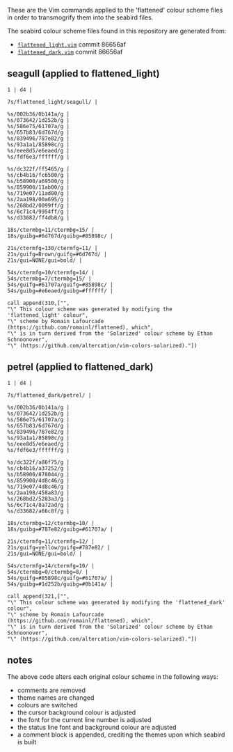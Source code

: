 These are the Vim commands applied to the 'flattened' colour scheme files in order to transmogrify them into the seabird files.

The seabird colour scheme files found in this repository are generated from:

- [`flattened_light.vim`](https://github.com/romainl/flattened/blob/master/colors/flattened_light.vim) commit 86656af
- [`flattened_dark.vim`](https://github.com/romainl/flattened/blob/master/colors/flattened_dark.vim) commit 86656af

## seagull (applied to flattened_light)

```
1 | d4 |

7s/flattened_light/seagull/ |

%s/002b36/0b141a/g |
%s/073642/1d252b/g |
%s/586e75/61707a/g |
%s/657b83/6d767d/g |
%s/839496/787e82/g |
%s/93a1a1/85898c/g |
%s/eee8d5/e6eaed/g |
%s/fdf6e3/ffffff/g |

%s/dc322f/ff5465/g |
%s/cb4b16/fc6500/g |
%s/b58900/a69500/g |
%s/859900/11ab00/g |
%s/719e07/11ad00/g |
%s/2aa198/00a695/g |
%s/268bd2/0099ff/g |
%s/6c71c4/9954ff/g |
%s/d33682/ff4db8/g |

18s/ctermbg=11/ctermbg=15/ |
18s/guibg=#6d767d/guibg=#85898c/ |

21s/ctermfg=130/ctermfg=11/ |
21s/guifg=Brown/guifg=#6d767d/ |
21s/gui=NONE/gui=bold/ |

54s/ctermfg=10/ctermfg=14/ |
54s/ctermbg=7/ctermbg=15/ |
54s/guifg=#61707a/guifg=#85898c/ |
54s/guibg=#e6eaed/guibg=#ffffff/ |

call append(310,["",
"\" This colour scheme was generated by modifying the 'flattened_light' colour",
"\" scheme by Romain Lafourcade (https://github.com/romainl/flattened), which",
"\" is in turn derived from the 'Solarized' colour scheme by Ethan Schnoonover",
"\" (https://github.com/altercation/vim-colors-solarized)."])
```

## petrel (applied to flattened_dark)

```
1 | d4 |

7s/flattened_dark/petrel/ |

%s/002b36/0b141a/g |
%s/073642/1d252b/g |
%s/586e75/61707a/g |
%s/657b83/6d767d/g |
%s/839496/787e82/g |
%s/93a1a1/85898c/g |
%s/eee8d5/e6eaed/g |
%s/fdf6e3/ffffff/g |

%s/dc322f/a86f75/g |
%s/cb4b16/a37252/g |
%s/b58900/878044/g |
%s/859900/4d8c46/g |
%s/719e07/4d8c46/g |
%s/2aa198/458a83/g |
%s/268bd2/5283a3/g |
%s/6c71c4/8a72ad/g |
%s/d33682/a66c8f/g |

18s/ctermbg=12/ctermbg=10/ |
18s/guibg=#787e82/guibg=#61707a/ |

21s/ctermfg=11/ctermfg=12/ |
21s/guifg=yellow/guifg=#787e82/ |
21s/gui=NONE/gui=bold/ |

54s/ctermfg=14/ctermfg=10/ |
54s/ctermbg=0/ctermbg=8/ |
54s/guifg=#85898c/guifg=#61707a/ |
54s/guibg=#1d252b/guibg=#0b141a/ |

call append(321,["",
"\" This colour scheme was generated by modifying the 'flattened_dark' colour",
"\" scheme by Romain Lafourcade (https://github.com/romainl/flattened), which",
"\" is in turn derived from the 'Solarized' colour scheme by Ethan Schnoonover",
"\" (https://github.com/altercation/vim-colors-solarized)."])
```

## notes

The above code alters each original colour scheme in the following ways:

- comments are removed
- theme names are changed
- colours are switched
- the cursor background colour is adjusted
- the font for the current line number is adjusted
- the status line font and background colour are adjusted
- a comment block is appended, crediting the themes upon which seabird is built
